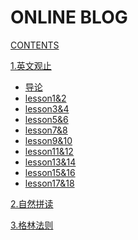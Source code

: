 # ONLINE BLOG

[CONTENTS](navigation.md)

[1.英文观止]()

*   [导论](1/导论.md)
*   [lesson1&amp;2](1/lesson1&amp;2.md)
*   [lesson3&amp;4](1/lesson3&amp;4.md)
*   [lesson5&amp;6](1/lesson5&amp;6.md)
*   [lesson7&amp;8](1/lesson7&amp;8.md)
*   [lesson9&amp;10](1/lesson9&amp;10.md)
*   [lesson11&amp;12](1/lesson11&amp;12.md)
*   [lesson13&amp;14](1/lesson13&amp;14.md)
*   [lesson15&amp;16](1/lesson15&amp;16.md)
*   [lesson17&amp;18](1/lesson17&amp;18.md)

[2.自然拼读]()

[3.格林法则]()